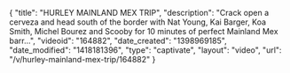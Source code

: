 {
    "title": "HURLEY MAINLAND MEX TRIP",
    "description": "Crack open a cerveza and head south of the border with Nat Young, Kai Barger, Koa Smith, Michel Bourez and Scooby for 10 minutes of perfect Mainland Mex barr...",
    "videoid": "164882",
    "date_created": "1398969185",
    "date_modified": "1418181396",
    "type": "captivate",
    "layout": "video",
    "url": "\/v\/hurley-mainland-mex-trip\/164882"
}